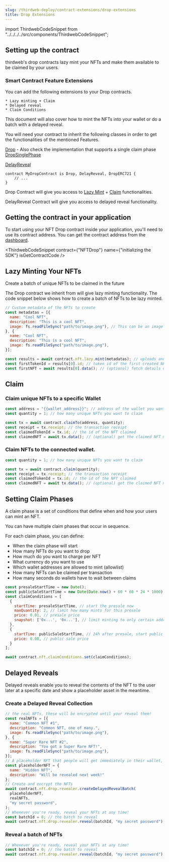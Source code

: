 ```yaml
---
slug: /thirdweb-deploy/contract-extensions/drop-extensions
title: Drop Extensions
---
```

import ThirdwebCodeSnippet from "../../../../src/components/ThirdwebCodeSnippet";


## Setting up the contract

thirdweb's drop contracts lazy mint your NFTs and make them available to be claimed by your users.

### Smart Contract Feature Extensions

You can add the following extensions to your Drop contracts.

    * Lazy minting + Claim
    * Delayed reveal
    * Claim Conditions

This document will also cover how to mint the NFTs into your wallet or do a batch with a delayed reveal.

You will need your contract to inherit the following classes in order to get the functionalities of the mentioned Features.

[Drop](https://github.com/thirdweb-dev/contracts/blob/main/contracts/feature/Drop.sol) - Also check the implementation that supports a single claim phase [DropSinglePhase](https://github.com/thirdweb-dev/contracts/blob/main/contracts/feature/DropSinglePhase.sol)

[DelayReveal](https://github.com/thirdweb-dev/contracts/blob/main/contracts/feature/DelayedReveal.sol)

```solidity
contract MyDropContract is Drop, DelayReveal, DropERC721 {
    // ...
}
```

Drop Contract will give you access to [Lazy Mint](https://github.com/thirdweb-dev/contracts/blob/main/contracts/feature/LazyMint.sol) + [Claim](https://portal.thirdweb.com/contracts/IClaimConditionsMultiPhase) functionalities.

DelayReveal Contract will give you access to delayed reveal functionality.

## Getting the contract in your application

To start using your NFT Drop contract inside your application, you'll need to use its contract address. You can get the contract address from the [dashboard](https://thirdweb.com/dashboard).

<ThirdwebCodeSnippet
contract={"NFTDrop"}
name={"initializing the SDK"}
isGetContractCode
/>

## Lazy Minting Your NFTs

Create a batch of unique NFTs to be claimed in the future

The Drop contract we inherit from will give lazy minting functionality. The code snippet below shows how to create a batch of NFTs to be lazy minted.

```javascript
// Custom metadata of the NFTs to create
const metadatas = [{
  name: "Cool NFT",
  description: "This is a cool NFT",
  image: fs.readFileSync("path/to/image.png"), // This can be an image url or file
}, {
  name: "Cool NFT",
  description: "This is a cool NFT",
  image: fs.readFileSync("path/to/image.png"),
}];

const results = await contract.nft.lazy.mint(metadatas); // uploads and creates the NFTs on chain
const firstTokenId = results[0].id; // token id of the first created NFT
const firstNFT = await results[0].data(); // (optional) fetch details of the first created NFT
```

## Claim

### Claim unique NFTs to a specific Wallet

```javascript
const address = "{{wallet_address}}"; // address of the wallet you want to claim the NFTs
const quantity = 1; // how many unique NFTs you want to claim

const tx = await contract.claimTo(address, quantity);
const receipt = tx.receipt; // the transaction receipt
const claimedTokenId = tx.id; // the id of the NFT claimed
const claimedNFT = await tx.data(); // (optional) get the claimed NFT metadata
```

### Claim NFTs to the connected wallet.

```javascript
const quantity = 1; // how many unique NFTs you want to claim

const tx = await contract.claim(quantity);
const receipt = tx.receipt; // the transaction receipt
const claimedTokenId = tx.id; // the id of the NFT claimed
const claimedNFT = await tx.data(); // (optional) get the claimed NFT metadata
```

## Setting Claim Phases

A claim phase is a set of conditions that define when and how your users can mint an NFT.

You can have multiple claim phases that occur in sequence.

For each claim phase, you can define:

- When the claim phase will start
- How many NFTs do you want to drop
- How much do you want to charge per NFT
- What currency do you want to use
- Which wallet addresses are allowed to mint (allowlist)
- How many NFTs can be claimed per transaction
- How many seconds do wallets have to wait between claims

```javascript
const presaleStartTime = new Date();
const publicSaleStartTime = new Date(Date.now() + 60 * 60 * 24 * 1000);
const claimConditions = [
  {
    startTime: presaleStartTime, // start the presale now
    maxQuantity: 2, // limit how many mints for this presale
    price: 0.01, // presale price
    snapshot: ['0x...', '0x...'], // limit minting to only certain addresses
  },
  {
    startTime: publicSaleStartTime, // 24h after presale, start public sale
    price: 0.08, // public sale price
  }
];

await contract.nft.claimConditions.set(claimConditions);
```


## Delayed Reveals

Delayed reveals enable you to reveal the contents of the NFT to the user later at a specific date and show a placeholder asset in the meantime.

### Create a Delayed Reveal Collection

```javascript
// the real NFTs, these will be encrypted until your reveal them!
const realNFTs = [{
  name: "Common NFT #1",
  description: "Common NFT, one of many.",
  image: fs.readFileSync("path/to/image.png"),
}, {
  name: "Super Rare NFT #2",
  description: "You got a Super Rare NFT!",
  image: fs.readFileSync("path/to/image.png"),
}];
// A placeholder NFT that people will get immediately in their wallet, until the reveal happens!
const placeholderNFT = {
  name: "Hidden NFT",
  description: "Will be revealed next week!"
};
// Create and encrypt the NFTs
await contract.nft.drop.revealer.createDelayedRevealBatch(
  placeholderNFT,
  realNFTs,
  "my secret password",
);
// Whenever you're ready, reveal your NFTs at any time!
const batchId = 0; // the batch to reveal
await contract.nft.drop.revealer.reveal(batchId, "my secret password");
```

### Reveal a batch of NFTs

```js
// Whenever you're ready, reveal your NFTs at any time!
const batchId = 0; // the batch to reveal
await contract.nft.drop.revealer.reveal(batchId, "my secret password");
```

